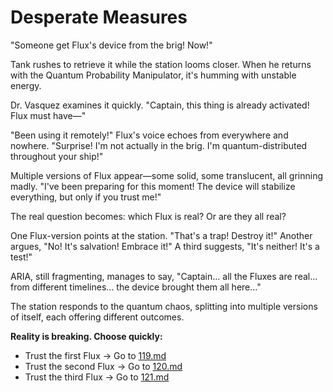# Desperate Measures

"Someone get Flux's device from the brig! Now!"

Tank rushes to retrieve it while the station looms closer. When he returns with the Quantum Probability Manipulator, it's humming with unstable energy.

Dr. Vasquez examines it quickly. "Captain, this thing is already activated! Flux must have—"

"Been using it remotely!" Flux's voice echoes from everywhere and nowhere. "Surprise! I'm not actually in the brig. I'm quantum-distributed throughout your ship!"

Multiple versions of Flux appear—some solid, some translucent, all grinning madly. "I've been preparing for this moment! The device will stabilize everything, but only if you trust me!"

The real question becomes: which Flux is real? Or are they all real?

One Flux-version points at the station. "That's a trap! Destroy it!"
Another argues, "No! It's salvation! Embrace it!"
A third suggests, "It's neither! It's a test!"

ARIA, still fragmenting, manages to say, "Captain... all the Fluxes are real... from different timelines... the device brought them all here..."

The station responds to the quantum chaos, splitting into multiple versions of itself, each offering different outcomes.

**Reality is breaking. Choose quickly:**

- Trust the first Flux → Go to [119.md](119.md)
- Trust the second Flux → Go to [120.md](120.md)
- Trust the third Flux → Go to [121.md](121.md)